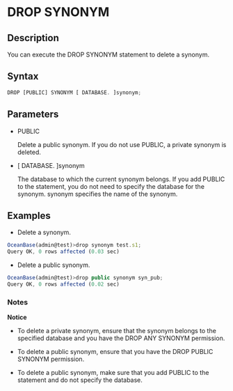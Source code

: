 DROP SYNONYM 
=================================



Description 
--------------------

You can execute the DROP SYNONYM statement to delete a synonym.



Syntax 
---------------

```javascript
DROP [PUBLIC] SYNONYM [ DATABASE. ]synonym;
```





Parameters 
-------------------

* PUBLIC

  Delete a public synonym. If you do not use PUBLIC, a private synonym is deleted.
  




<!-- -->

* \[ DATABASE. \]synonym 

  The database to which the current synonym belongs. If you add PUBLIC to the statement, you do not need to specify the database for the synonym. synonym specifies the name of the synonym.
  






Examples 
-----------------

* Delete a synonym.




```javascript
OceanBase(admin@test)>drop synonym test.s1;
Query OK, 0 rows affected (0.03 sec)
```



* Delete a public synonym.




```javascript
OceanBase(admin@test)>drop public synonym syn_pub;
Query OK, 0 rows affected (0.02 sec)
```





### Notes 

**Notice**



* To delete a private synonym, ensure that the synonym belongs to the specified database and you have the DROP ANY SYNONYM permission.

  




<!-- -->

* To delete a public synonym, ensure that you have the DROP PUBLIC SYNONYM permission.

  

* To delete a public synonym, make sure that you add PUBLIC to the statement and do not specify the database.

  



